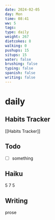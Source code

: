 ```yaml
---
date: 2024-02-05
day: Mon
time: 08:41
ww: 5
tags: 
type: daily
weight: 267
dietcokes: 8
walking: 0
pushups: 15
situps: 15
water: false
brushing: false
typing: false
spanish: false
writing: false
---
```


# daily

## Habits Tracker
[[Habits Tracker]]

## Todo
- [ ] something
## Haiku
5
7
5
## Writing
prose

